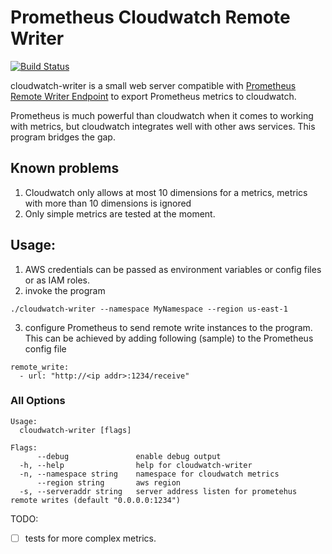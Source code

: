 # Prometheus Cloudwatch Remote Writer

[![Build Status](https://travis-ci.org/cliqz-oss/cloudwatch-writer.svg?branch=master)](https://travis-ci.org/cliqz-oss/cloudwatch-writer)

cloudwatch-writer is a small web server compatible with [Prometheus Remote Writer Endpoint](https://prometheus.io/docs/prometheus/latest/configuration/configuration/#<remote_write>) to export Prometheus metrics to cloudwatch.

Prometheus is much powerful than cloudwatch when it comes to working with metrics, but cloudwatch integrates well with other aws services. This program bridges the gap.

## Known problems
1. Cloudwatch only allows at most 10 dimensions for a metrics, metrics with more
   than 10 dimensions is ignored
2. Only simple metrics are tested at the moment.

## Usage:
1. AWS credentials can be passed as environment variables or config files or as IAM roles.
2. invoke the program

```
./cloudwatch-writer --namespace MyNamespace --region us-east-1
```

3. configure Prometheus to send remote write instances to the program. This can be achieved by adding following (sample) to the Prometheus config file

```
remote_write:
  - url: "http://<ip addr>:1234/receive"
```


### All Options
```
Usage:
  cloudwatch-writer [flags]

Flags:
      --debug               enable debug output
  -h, --help                help for cloudwatch-writer
  -n, --namespace string    namespace for cloudwatch metrics
      --region string       aws region
  -s, --serveraddr string   server address listen for prometehus remote writes (default "0.0.0.0:1234")
```

TODO:
 - [ ] tests for more complex metrics.
